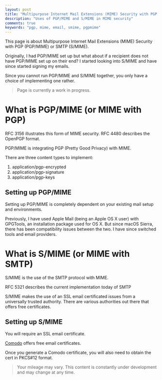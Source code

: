 ```yaml
---
layout: post
title: "Multipurpose Internet Mail Extensions (MIME) Security with PGP or SMTP"
description: "Uses of PGP/MIME and S/MIME in MIME security"
comments: true
keywords: "pgp, mime, email, smime, pgpmime"
---
```


This page is about Multipurpose Internet Mail Extensions (MIME) Security with PGP (PGP/MIME) or SMTP (S/MIME).

Originally, I had PGP/MIME set up but what about if a recipient does not have PGP/MIME set up on their end?  I started looking into S/MIME and have since started signing my emails.

Since you cannot run PGP/MIME and S/MIME together, you only have a choice of implementing one rather.

> Page is currently a work in progress.


# What is PGP/MIME (or MIME with PGP)

RFC 3156 illustrates this form of MIME security.
RFC 4480 describes the OpenPGP format.

PGP/MIME is integrating PGP (Pretty Good Privacy) with MIME. 

There are three content types to implement:
1. application/pgp-encrypted
2. application/pgp-signature
3. application/pgp-keys

## Setting up PGP/MIME

Setting up PGP/MIME is completely dependent on your existing mail setup and
environments.

Previously, I have used Apple Mail (being an Apple OS X user) with GPGTools, an
installation package used for OS X.  But since macOS Sierra, there has been
compatibility issues between the two.  I have since switched tools and email
providers.

# What is S/MIME (or MIME with SMTP)

S/MIME is the use of the SMTP protocol with MIME.

RFC 5321 describes the current implementation today of SMTP

S/MIME makes the use of an SSL email certificated issues from a universally
trusted authority.  There are various authorities out there that offers free
certificates.

## Setting up S/MIME

You will require an SSL email certificate.

[Comodo](https://www.instantssl.com/ssl-certificate-products/free-email-certificate.html)
offers free email certificates. 

Once you generate a Comodo certificate, you will also need to obtain the cert in
PKCS#12 format.


> Your mileage may vary.  This content is constantly under development and may change at any time.
